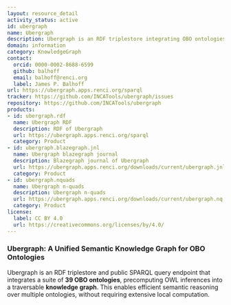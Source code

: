 ```yaml
---
layout: resource_detail
activity_status: active
id: ubergraph
name: Ubergraph
description: Ubergraph is an RDF triplestore integrating OBO ontologies into a unified semantic graph
domain: information
category: KnowledgeGraph
contact:
  orcid: 0000-0002-8688-6599
  github: balhoff
  email: balhoff@renci.org
  label: James P. Balhoff
url: https://ubergraph.apps.renci.org/sparql
tracker: https://github.com/INCATools/ubergraph/issues
repository: https://github.com/INCATools/ubergraph
products:
- id: ubergraph.rdf
  name: Ubergraph RDF
  description: RDF of Ubergraph
  url: https://ubergraph.apps.renci.org/sparql
  category: Product
- id: ubergraph.blazegraph.jnl
  name: Ubergraph blazegraph journal
  description: Blazegraph journal of Ubergraph
  url: https://ubergraph.apps.renci.org/downloads/current/ubergraph.jnl.gz
  category: Product
- id: ubergraph.nquads
  name: Ubergraph n-quads
  description: Ubergraph n-quads
  url: https://ubergraph.apps.renci.org/downloads/current/ubergraph.nq.gz
  category: Product
license:
  label: CC BY 4.0
  url: https://creativecommons.org/licenses/by/4.0/
---
```


### Ubergraph: A Unified Semantic Knowledge Graph for OBO Ontologies

Ubergraph is an RDF triplestore and public SPARQL query endpoint that integrates a suite of **39 OBO ontologies**, precomputing OWL inferences into a traversable **knowledge graph**. This enables efficient semantic reasoning over multiple ontologies, without requiring extensive local computation.
